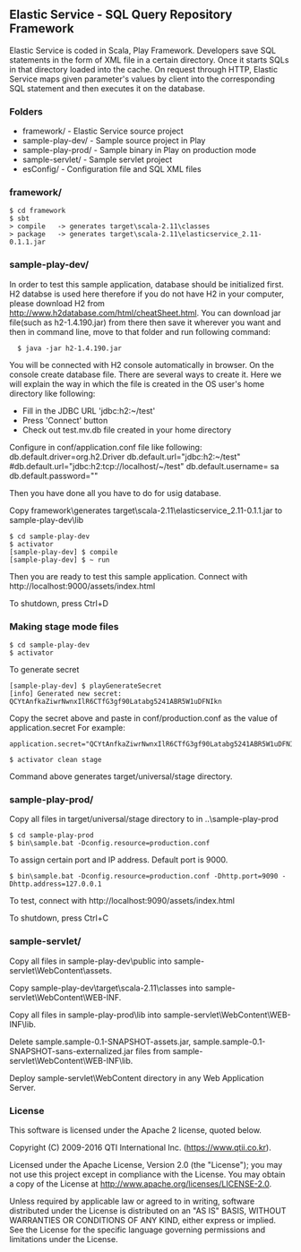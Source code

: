 ## Elastic Service - SQL Query Repository Framework

Elastic Service is coded in Scala, Play Framework. Developers save SQL statements in the form of XML file in a certain directory. Once it starts SQLs in that directory loaded into the cache. On request through HTTP, Elastic Service maps given parameter's values by client into the corresponding SQL statement and then executes it on the database.

### Folders

- framework/ - Elastic Service source project
- sample-play-dev/ - Sample source project in Play
- sample-play-prod/ - Sample binary in Play on production mode
- sample-servlet/ - Sample servlet project
- esConfig/ - Configuration file and SQL XML files

### framework/

```
$ cd framework
$ sbt
> compile   -> generates target\scala-2.11\classes
> package   -> generates target\scala-2.11\elasticservice_2.11-0.1.1.jar
```

### sample-play-dev/

In order to test this sample application, database should be initialized first.
H2 databse is used here therefore if you do not have H2 in your computer, please download H2 from http://www.h2database.com/html/cheatSheet.html. You can download jar file(such as h2-1.4.190.jar) from there then save it wherever you want and then in command line, move to that folder and run following command: 
```
  $ java -jar h2-1.4.190.jar
```

You will be connected with H2 console automatically in browser. On the console create database file. There are several ways to create it. Here we will explain the way in which the file is created in the OS user's home directory like following:
   - Fill in the JDBC URL 'jdbc:h2:~/test'
   - Press 'Connect' button
   - Check out test.mv.db file created in your home directory

Configure in conf/application.conf file like following:
      db.default.driver=org.h2.Driver
      db.default.url="jdbc:h2:~/test"
      #db.default.url="jdbc:h2:tcp://localhost/~/test"
      db.default.username= sa
      db.default.password=""

Then you have done all you have to do for usig database.	  

Copy framework\generates target\scala-2.11\elasticservice_2.11-0.1.1.jar to sample-play-dev\lib

```
$ cd sample-play-dev
$ activator
[sample-play-dev] $ compile
[sample-play-dev] $ ~ run
```

Then you are ready to test this sample application.
Connect with http://localhost:9000/assets/index.html

To shutdown, press Ctrl+D

### Making stage mode files

```
$ cd sample-play-dev
$ activator
```

To generate secret

```
[sample-play-dev] $ playGenerateSecret
[info] Generated new secret: QCYtAnfkaZiwrNwnxIlR6CTfG3gf90Latabg5241ABR5W1uDFNIkn
```

Copy the secret above and paste in conf/production.conf as the value of application.secret
For example:
```
application.secret="QCYtAnfkaZiwrNwnxIlR6CTfG3gf90Latabg5241ABR5W1uDFNIkn"
```

```
$ activator clean stage
```

Command above generates target/universal/stage directory.

### sample-play-prod/

Copy all files in target/universal/stage directory to in ..\sample-play-prod

```
$ cd sample-play-prod
$ bin\sample.bat -Dconfig.resource=production.conf
```

To assign certain port and IP address. Default port is 9000.

```
$ bin\sample.bat -Dconfig.resource=production.conf -Dhttp.port=9090 -Dhttp.address=127.0.0.1
```

To test, connect with http://localhost:9090/assets/index.html

To shutdown, press Ctrl+C

### sample-servlet/

Copy all files in sample-play-dev\public into sample-servlet\WebContent\assets.

Copy sample-play-dev\target\scala-2.11\classes into sample-servlet\WebContent\WEB-INF.

Copy all files in sample-play-prod\lib into sample-servlet\WebContent\WEB-INF\lib.

Delete sample.sample-0.1-SNAPSHOT-assets.jar, sample.sample-0.1-SNAPSHOT-sans-externalized.jar files from sample-servlet\WebContent\WEB-INF\lib.

Deploy sample-servlet\WebContent directory in any Web Application Server.

### License

This software is licensed under the Apache 2 license, quoted below.

Copyright (C) 2009-2016 QTI International Inc. (https://www.qtii.co.kr).

Licensed under the Apache License, Version 2.0 (the "License"); you may not use this project except in compliance with the License. You may obtain a copy of the License at http://www.apache.org/licenses/LICENSE-2.0.

Unless required by applicable law or agreed to in writing, software distributed under the License is distributed on an "AS IS" BASIS, WITHOUT WARRANTIES OR CONDITIONS OF ANY KIND, either express or implied. See the License for the specific language governing permissions and limitations under the License.
